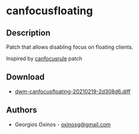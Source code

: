 canfocusfloating
================

Description
-----------
Patch that allows disabling focus on floating clients.

Inspired by [canfocusrule](https://dwm.suckless.org/patches/canfocusrule/) patch

Download
--------
* [dwm-canfocusfloating-20210219-2d308d6.diff](dwm-canfocusfloating-20210219-2d308d6.diff)

Authors
-------
* Georgios Oxinos - <oxinosg@gmail.com>
